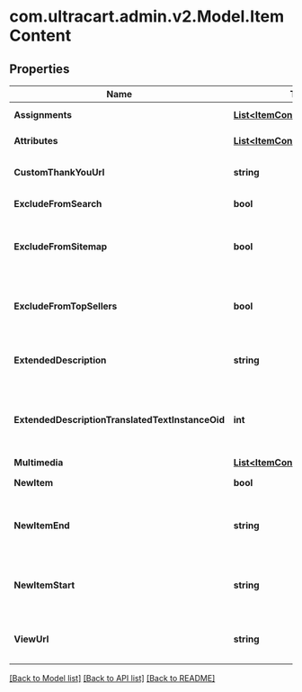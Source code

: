 
# com.ultracart.admin.v2.Model.ItemContent

## Properties

Name | Type | Description | Notes
------------ | ------------- | ------------- | -------------
**Assignments** | [**List&lt;ItemContentAssignment&gt;**](ItemContentAssignment.md) | StoreFront assignments | [optional] 
**Attributes** | [**List&lt;ItemContentAttribute&gt;**](ItemContentAttribute.md) | StoreFront attributes | [optional] 
**CustomThankYouUrl** | **string** | Custom Thank You URL | [optional] 
**ExcludeFromSearch** | **bool** | Exclude from search | [optional] 
**ExcludeFromSitemap** | **bool** | Exclude from the sitemap for the StoreFront | [optional] 
**ExcludeFromTopSellers** | **bool** | Exclude from the top sellers list in the StoreFront | [optional] 
**ExtendedDescription** | **string** | Extended description (max 10000 characters) | [optional] 
**ExtendedDescriptionTranslatedTextInstanceOid** | **int** | Extneded description text translation instance identifier | [optional] 
**Multimedia** | [**List&lt;ItemContentMultimedia&gt;**](ItemContentMultimedia.md) | Multimedia | [optional] 
**NewItem** | **bool** | True if the item is new | [optional] 
**NewItemEnd** | **string** | The date the item should no longer be considered new | [optional] 
**NewItemStart** | **string** | The date the item should start being considered new | [optional] 
**ViewUrl** | **string** | Legacy view URL (not used by StoreFronts) | [optional] 

[[Back to Model list]](../README.md#documentation-for-models)
[[Back to API list]](../README.md#documentation-for-api-endpoints)
[[Back to README]](../README.md)

